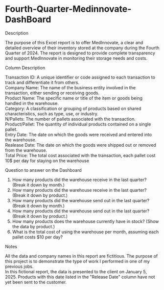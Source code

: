 # Fourth-Quarter-Medinnovate-DashBoard

Description 

The purpose of this Excel report is to offer MedInnovate, a clear and detailed overview of their inventory stored at the company during the Fourth Quarter of 2024. The report is designed to provide complete transparency and support MedInnovate in monitoring their storage needs and costs.

Column	Description 		

Transaction ID:	A unique identifier or code assigned to each transaction to track and differentiate it from others.								
Company Name:	The name of the business entity involved in the transaction, either sending or receiving goods.								
Product Name:	The specific name or title of the item or goods being handled in the warehouse.								
Category:	A classification or grouping of products based on shared characteristics, such as type, use, or industry.								
N/Pallets:	The number of pallets associated with the transaction.								
Product/Pallet:	The quantity of individual products contained on a single pallet.								
Entry Date:	The date on which the goods were received and entered into the warehouse.								
Realease Date:	The date on which the goods were shipped out or removed from the warehouse.								
Total Price:	The total cost associated with the transaction, each pallet cost 10$ per day for staying on the warehouse								

Question to answer on the Dashboard

1. How many products did the warehouse receive in the last quarter? (Break it down by month.)									
2. How many products did the warehouse receive in the last quarter? (Break it down by product.)									
3. How many products did the warehouse send out in the last quarter? (Break it down by month.)									
4. How many products did the warehouse send out in the last quarter? (Break it down by product.)									
5. How many products does the warehouse currently have in stock? (Show the data by product.)									
6. What is the total cost of using the warehouse per month, assuming each pallet costs $10 per day?									
									
Notes			

All the data and company names in this report are fictitious. The purpose of this project is to demonstrate the type of work I performed in one of my previous jobs.																
In this fictional report, the data is presented to the client on January 5, 2025. Products with this date listed in the "Release Date" column have not yet been sent to the customer.															
